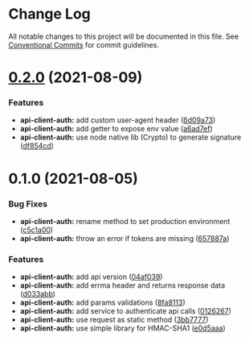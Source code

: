 # Change Log

All notable changes to this project will be documented in this file.
See [Conventional Commits](https://conventionalcommits.org) for commit guidelines.

# [0.2.0](https://github.com/Mifiel/mifiel-js/compare/@mifiel/api-client-auth@0.1.0...@mifiel/api-client-auth@0.2.0) (2021-08-09)


### Features

* **api-client-auth:** add custom user-agent header ([6d09a73](https://github.com/Mifiel/mifiel-js/commit/6d09a739097f09ac03d2d53d739cf3cc0cc347ff))
* **api-client-auth:** add getter to expose env value ([a6ad7ef](https://github.com/Mifiel/mifiel-js/commit/a6ad7ef84ba72641436e36da4253c6505cd4c2c8))
* **api-client-auth:** use node native lib (Crypto) to generate signature ([df854cd](https://github.com/Mifiel/mifiel-js/commit/df854cdbfc13e45c8680e965336caa6e497fa2e4))





# 0.1.0 (2021-08-05)


### Bug Fixes

* **api-client-auth:** rename method to set production environment ([c5c1a00](https://github.com/Mifiel/mifiel-js/commit/c5c1a00d0a0ece81a25ad7025460ecaaed205ce1))
* **api-client-auth:** throw an error if tokens are missing ([657887a](https://github.com/Mifiel/mifiel-js/commit/657887a54fe0dc3ab516bd2c8a980f6dc61cfb6c))


### Features

* **api-client-auth:** add api version ([04af039](https://github.com/Mifiel/mifiel-js/commit/04af039a66bd652e235a3225653b410741d1cca7))
* **api-client-auth:** add errma header and returns response data ([d033abb](https://github.com/Mifiel/mifiel-js/commit/d033abb5ea898bf23d9cf7bd20d230dfbbdd053b))
* **api-client-auth:** add params validations ([8fa8113](https://github.com/Mifiel/mifiel-js/commit/8fa811306dab09fdfa6425c07b2f770c68dff16a))
* **api-client-auth:** add service to authenticate api calls ([0126267](https://github.com/Mifiel/mifiel-js/commit/0126267ec9926636d630bb0a3524b9a4277066c3))
* **api-client-auth:** use request as static method ([3bb7777](https://github.com/Mifiel/mifiel-js/commit/3bb7777fdb477f7adc47c9dfe133c13cfd2ac2a7))
* **api-client-auth:** use simple library for HMAC-SHA1 ([e0d5aaa](https://github.com/Mifiel/mifiel-js/commit/e0d5aaa4434eb2b6c33f56f6b543993d2b0d9628))
